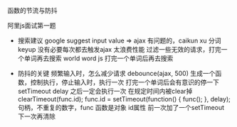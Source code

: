 函数的节流与防抖

阿里js面试第一题
- 搜索建议
  google suggest
  input value  => ajax
  有问题的，caikun xu
  分词 
  keyup 没有必要每次都去触发ajax 太浪费性能
  过滤一些无效的请求，打完一个单词再去搜索
  world word js 打完一个单词后再去搜索

- 防抖的关键
  频繁输入时，怎么减少请求
  debounce(ajax, 500) 生成一个函数，控制执行，停止输入时，执行一次 打完一个单词后会有意识的停一下
  setTimeout delay 之后一定会执行一次
  在规定时间内被clear掉
  clearTimeout(func.id);
  func.id = setTimeout(function() {
      func();
  }, delay);
  句柄，不重复的数字，func 函数是对象 id属性
  前一次加了一个setTimeout 下一次再清除